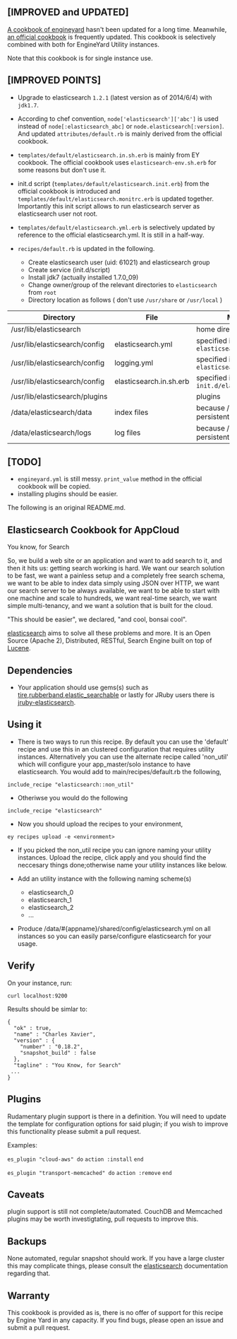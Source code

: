 [IMPROVED and UPDATED]
----------------

[A cookbook of engineyard](https://github.com/engineyard/ey-cloud-recipes/tree/master/cookbooks/elasticsearch) hasn't been updated for a long time. Meanwhile, [an official cookbook](https://github.com/elasticsearch/cookbook-elasticsearch) is frequently updated. This cookbook is selectively combined with both for EngineYard Utility instances.  

Note that this cookbook is for single instance use.

[IMPROVED POINTS]
----------------

* Upgrade to elasticsearch `1.2.1` (latest version as of 2014/6/4) with `jdk1.7`.

* According to chef convention, `node['elasticsearch']['abc']` is used instead of `node[:elasticsearch_abc]` or `node.elasticsearch[:version]`. And updated `attributes/default.rb` is mainly derived from the official cookbook.

* `templates/default/elasticsearch.in.sh.erb` is mainly from EY cookbook. The official cookbook uses `elasticsearch-env.sh.erb` for some reasons but don't use it.

* init.d script (`templates/default/elasticsearch.init.erb`) from the official cookbook is introduced and `templates/default/elasticsearch.monitrc.erb` is updated together. Importantly this init script allows to run elasticsearch server as elasticsearch user not root.

* `templates/default/elasticsearch.yml.erb` is selectively updated by reference to the official elasticsearch.yml. It is still in a half-way.

* `recipes/default.rb` is updated in the following. 

  * Create elasticsearch user (uid: 61021) and elasticsearch group
  * Create service (init.d/script) 
  * Install jdk7 (actually installed 1.7.0_09) 
  * Change owner/group of the relevant directories to `elasticsearch` from `root`
  * Directory location as follows ( don't use `/usr/share` or `/usr/local` )

| Directory                        | File                     | Memo                                   |
| -------------------------------- | ------------------------ | -------------------------------------- |
| /usr/lib/elasticsearch           |                          | home directory                         |
| /usr/lib/elasticsearch/config    | elasticsearch.yml        | specified in `elasticsearch.in.sh.erb` |
| /usr/lib/elasticsearch/config    | logging.yml              | specified in `elasticsearch.yml`       |
| /usr/lib/elasticsearch/config    | elasticsearch.in.sh.erb  | specified in `init.d/elasticsearch`    |
| /usr/lib/elasticsearch/plugins   |                          | plugins                                |
| /data/elasticsearch/data         | index files              | because /data is persistent            |
| /data/elasticsearch/logs         | log files                | because /data is persistent            |

[TODO]
-------

* `engineyard.yml` is still messy. `print_value` method in the official cookbook will be copied.
* installing plugins should be easier.

The following is an original README.md.  


Elasticsearch Cookbook for AppCloud
---------------

You know, for Search

So, we build a web site or an application and want to add search to it, and then it hits us: getting search working is hard. We want our search solution to be fast, we want a painless setup and a completely free search schema, we want to be able to index data simply using JSON over HTTP, we want our search server to be always available, we want to be able to start with one machine and scale to hundreds, we want real-time search, we want simple multi-tenancy, and we want a solution that is built for the cloud.

"This should be easier", we declared, "and cool, bonsai cool".

[elasticsearch][2] aims to solve all these problems and more. It is an Open Source (Apache 2), Distributed, RESTful, Search Engine built on top of [Lucene][1].

Dependencies
--------

  * Your application should use gems(s) such as [tire][5],[rubberband][3],[elastic_searchable][6] or lastly for JRuby users there is [jruby-elasticsearch][4].

Using it
--------

  * There is two ways to run this recipe.  By default you can use the 'default' recipe and use this in an clustered configuration that requires utility instances.  Alternatively you can use the alternate recipe called 'non_util' which will configure your app_master/solo instance to have elasticsearch.  You would add to main/recipes/default.rb the following,

``include_recipe "elasticsearch::non_util"``  

  * Otheriwse you would do the following

``include_recipe "elasticsearch"``  

  * Now you should upload the recipes to your environment,
  
``ey recipes upload -e <environment>`` 

  * If you picked the non_util recipe you can ignore naming your utility instances.  Upload the recipe, click apply and you should find the neccesary things done;otherwise name your utility instances like below.
  
  * Add an utility instance with the following naming scheme(s)
      * elasticsearch_0
      * elasticsearch_1
      * elasticsearch_2
      * ...

  * Produce /data/#{appname}/shared/config/elasticsearch.yml on all instances so you can easily parse/configure elasticsearch for your usage.


Verify
-------

On your instance, run: 

    curl localhost:9200

Results should be simlar to:

    {
      "ok" : true,
      "name" : "Charles Xavier",
      "version" : {
        "number" : "0.18.2",
        "snapshot_build" : false
      },
      "tagline" : "You Know, for Search"
     ...
    }

Plugins
--------

Rudamentary plugin support is there in a definition.  You will need to update the template for configuration options for said plugin; if you wish to improve this functionality please submit a pull request.  

Examples: 

``es_plugin "cloud-aws" do``
``action :install``
``end``

``es_plugin "transport-memcached" do``
``action :remove``
``end``


Caveats
--------

plugin support is still not complete/automated.  CouchDB and Memcached plugins may be worth investigtating, pull requests to improve this.

Backups
--------

None automated, regular snapshot should work.  If you have a large cluster this may complicate things, please consult the [elasticsearch][2] documentation regarding that.

Warranty
--------

This cookbook is provided as is, there is no offer of support for this
recipe by Engine Yard in any capacity.  If you find bugs, please open an
issue and submit a pull request.

[1]: http://lucene.apache.org/
[2]: http://www.elasticsearch.org/
[3]: https://github.com/grantr/rubberband
[4]: https://github.com/jordansissel/jruby-elasticsearch/
[5]: https://github.com/karmi/tire
[6]: https://github.com/wireframe/elastic_searchable/
